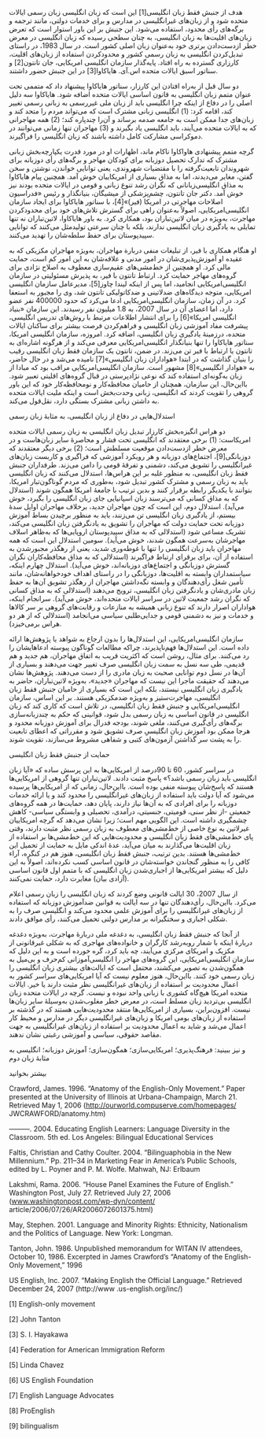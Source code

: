  هدف از جنبش فقط زبان انگلیسی[1] این است که زبان انگلیسی زبان رسمی ایالات متحده شود و از زبان‌های غیرانگلیسی در مدارس و برای خدمات دولتی، مانند ترجمه و برگه‌های رأی محدود، استفاده می‌شود. این جنبش بر این باور استوار است که تعرض زبان‌های اقلیت‌ها به زبان انگلیسی، به چنان سطحی رسیده که زبان انگلیسی در معرض خطر ازدست‌دادن برتری خود به‌عنوان زبان اصلی کشور است. در سال 1983، در راستای تبدیل‌کردن انگلیسی به زبان رسمی کشور و محدودکردن استفاده از زبان‌های اقلیت، کارزاری گسترده به راه افتاد. پایه‌گذار سازمان انگلیسی امریکایی، جان تانتون[2] و سناتور اسبق ایالات متحده اس.آی. هایاکاوا[3] در این جنبش حضور داشتند.

 دو سال قبل از به‌راه افتادن این کارزار، سناتور هایاکاوا پیشنهاد داد که متممی تحت عنوان متمم زبان انگلیسی به قانون اساسی ایالات متحده اضافه شود. هایاکاوا سه دلیل اصلی را در دفاع از اینکه چرا انگلیسی باید از زبان ملی غیررسمی به زبانی رسمی تغییر کند، اقامه کرد: (1) انگلیسی زبانی مشترک است که می‌تواند مردم را متحد کند و زبان‌های جدا ممکن است به جامعه صدمه برساند و آن‌را چندپاره کند؛ (2) همه مهاجرانی که به ایالات متحده می‌آیند، باید انگلیسی یاد بگیرند و (3) مهاجران تنها زمانی می‌توانند در دموکراسی مشارکت کامل داشته باشند که زبان انگلیسی را فراگیرند. 

گرچه متمم پیشنهادی هاواکاوا ناکام ماند، اظهارات او در مورد قدرت یکپارچه‌بخش زبانی مشترک که تدارک تحصیل دوزبانه برای کودکان مهاجر و برگه‌های رأی دوزبانه برای شهروندان تابعیت‌گرفته را با مقتضیات شهروندی، یعنی توانایی خواندن، نوشتن و سخن گفتن، مغایر می‌دیدند، اما به مذاق بسیاری از امریکاییان خوش آمد. همچنین پیام هایاکاوا به مذاق انگلیسی‌زبانانی که نگران رشد تنوع زبانی و قومی در ایالات متحده بودند نیز خوش آمد. دکتر جان تانتون، چشم‌پزشکی از میشیگان، بنیانگذار و رئیس «فدراسیون اصلاحات مهاجرتی در امریکا (فیر)»[4]، با سناتور هایاکاوا برای ایجاد سازمان انگلیسی‌امریکایی، اصولاً به‌عنوان راهی برای گسترش تلاش‌های خود برای محدودکردن مهاجرت، به‌ویژه در میان لاتین‌تباران بود، همکاری کرد. به باور هایاکاوا، لاتین‌تباران نه تنها تمایلی به یادگیری زبان انگلیسی ندارند، بلکه با چنان سرعتی تولیدمثل می‌کنند که توانایی سپیدپوستان برای حفظ سلطه‌شان را تهدید می‌کنند.

 او هنگام همکاری با فیر، از تبلیغات منفی دربارة مهاجران، به‌ویژه مهاجران مکزیکی که به عقیده او آموزش‌پذیری‌شان در امور مدنی و علاقه‌شان به این امور کم است، حمایت مالی کرد. او همچنین از خط‌مشی‌های عقیم‌سازی معطوف به اصلاح نژادی برای گروه‌های مهاجر حمایت کرد. ارتباط تانتون با فیر، به پذیرش مسئولیتی در سازمان انگلیسی‌امریکایی انجامید، اما پس از اینکه لیندا چاوز[5]، مدیرعامل سازمان انگلیسی امریکایی، متوجه دیدگاه‌های ضدلاتینی و ضدکاتولیکی تانتون شد، وی را مجبور به استعفا کرد. در آن زمان، سازمان انگلیسی‌امریکایی ادعا می‌کرد که حدود 400000 نفر عضو دارد، اما اعضای آن در سال 2007، به 1.8 میلیون نفر رسیدند. این سازمان «بنیاد انگلیسی امریکا»[6] را برای انتشار اطلاعات مرتبط با روش‌های تدریس انگلیسی، پیشرفت مفاد آموزشی زبان انگلیسی و فراهم‌کردن فرصت بیشتر برای ساکنان ایالات متحده، درزمینۀ یادگیری زبان انگلیسی، اضافه کرد. امروزه، سازمان انگلیسی امریکا، سناتور هایاکاوا را تنها بنیانگذار انگلیسی‌امریکایی معرفی می‌کند و از هرگونه اشاره‌ای به تانتون یا ارتباط با فیر تن می‌زند. در ضمن، تانتون یک سازمان فقط زبان انگلیسی رقیب را بنیان گذاشت که در ابتدا «هواداران زبان انگلیسی»[7] نامیده می‌شد و در حال حاضر، به «هوادار انگلیسی»[8] مشهور است. سازمان انگلیسی‌امریکایی مراقب بود که مبادا از زبان به‌گونه‌ای استفاده کند که نوعی نژادپرستی در قبال گروه‌های اقلیتی تعبیر شود. بااین‌حال، این سازمان، همچنان از حامیان محافظه‌کار و نومحافظه‌کار خود که این باور گروهی را تقویت کردند که انگلیسی، زبانی وحدت‌بخش است و اینکه ملیت ایالات متحده به داشتن زبانی مشترک بستگی دارد، نقل‌قول می‌کند.

 استدلال‌هایی در دفاع از زبان انگلیسی، به مثابۀ زبان رسمی

دو هراس انگیزه‌بخش کارزار تبدیل زبان انگلیسی به زبان رسمی ایالات متحده امریکاست: (1) برخی معتقدند که انگلیسی تحت فشار و محاصرۀ سایر زبان‌هاست و در معرض خطر ازدست‌دادن موقعیت مسلطش است؛ (2) برخی دیگر معتقدند که دوزبانگی[9]، اجتماع‌های دوزبانه و هر رویکرد آموزشی که فراگیری و کاربست زبان‌های غیرانگلیسی را تشویق می‌کند، دشمنی و تفرقۀ قومی را دامن می‌زند. طرفداران جنبش فقط زبان انگلیسی، به منظور غلبه بر این هراس‌ها، استدلال می‌کنند که زبان انگلیسی باید به زبان رسمی و مشترک کشور تبدیل شود، به‌طوری که مردم گوناگون‌تبار امریکا، بتوانند با یکدیگر رابطه برقرار کنند و بدین ترتیب با جامعۀ امریکا همگون شوند (استدلال که به مذاق کسانی که می‌ترسند زبان اسپانیایی جای زبان انگلیسی را بگیرد، خوش می‌آید). استدلال دوم، این است که چون مهاجران جدید، برخلاف مهاجران اوایل سدۀ بیستم، از یادگیری زبان انگلیسی تن می‌زنند، باید به منظور برچیدن بساط آموزش دوزبانه تحت حمایت دولت که مهاجران را تشویق به یادنگرفتن زبان انگلیسی می‌کند، تشریک مساعی شود (استدلالی که به مذاق سپیدپوستان اروپایی‌ها که به‌ظاهر اسلاف مهاجرشان به‌سرعت همگون شدند، خوش می‌آید). سومین استدلال این است که همه مهاجران باید زبان انگلیسی را تنها با غوطه‌وری شدید، یعنی از رهگذر مجبورشدن به استفاده از آن، برای برقرای ارتباط فراگیرند (استدلالی که به مذاق محافظه‌کاران نگران گسترش دوزبانگی و اجتماع‌های دو‌زبانه‌اند، خوش می‌آید). استدلال چهارم اینکه، سیاستمداران وابسته به اقلیت‌ها، دوزبانگی را در راستای اهداف خودخواهانه‌شان، مانند تأمین شغل رأی‌دهندگان و وابسته نگه‌داشتن مهاجران از رهگذر تشویق آن‌ها به حفظ زبان مادری‌شان و یادنگرفتن زبان انگلیسی، ترویج می‌دهند (استدلالی که به مذاق کسانی که نگران رشد جمعیت لاتین در سراسر ایالات متحده‌اند، خوش می‌آید). سرانجام اینکه، هواداران اصرار دارند که تنوع زبانی همیشه به منازعات و رقابت‌های گروهی بر سر کالاها و خدمات و نیز به دشمنی قومی و جدایی‌طلبی سیاسی می‌انجامد (استدلالی که از هر دو هراس برمی‌خیزد).

سازمان انگلیسی‌امریکایی، این استدلال‌ها را بدون ارجاع به شواهد یا پژوهش‌ها ارائه داده است. این استدلال‌ها فهم‌ناپذیرند، چراکه مطالعات گوناگون پیوسته ادعاهایشان را رد می‌کنند. برای مثال، روشن است که اکثریت قریب به اتفاق مهاجران، هم جدید و هم قدیمی، طی سه نسل به سمت زبان انگلیسی صرف تغییر جهت می‌دهند و بسیاری از آن‌ها در نسل دوم توانایی صحبت به زبان مادری را از دست می‌دهند. پژوهش‌ها نشان می‌دهند که حقیقت ماجرا این نیست که مهاجران «جدید»، به‌ویژه لاتین‌تباران، حاضر به یادگیری زبان انگلیسی نیستند، بلکه این است که بسیاری از حامیان جنبش فقط زبان انگلیسی، مهاجرت‌ستیز و به‌ویژه ضدمکزیکی هستند. بر این اساس، سازمان انگلیسی‌امریکایی و جنبش فقط زبان انگلیسی، در تلاش است که کاری کند که زبان انگلیسی در قانون اساسی به زبان رسمی بدل شود، قوانینی که حکم به چندزبانه‌سازی برگه‌های رأی‌گیری می‌کنند، ملغی شوند، بودجه فدرال برای آموزش دوزبانه محدود و هرجا ممکن بود آموزش زبان انگلیسیِ صرف تشویق شود و مقرراتی که اعطای تابعیت را به پشت سر گذاشتن آزمون‌های کتبی و شفاهی مشروط می‌سازند، تقویت شوند.

حمایت از جنبش فقط زبان انگلیسی

در سراسر کشور، 60 تا 90درصد از امریکایی‌ها به این پرسش ساده که «آیا زبان انگلیسی باید زبان رسمی باشد؟» پاسخ مثبت دادند. لاتین‌تباران تنها گروهی از امریکایی‌ها هستند که پاسخ‌شان پیوسته منفی بوده است. بااین‌حال، زمانی که از امریکایی‌ها پرسیده می‌شود که آیا دولت باید استفاده از زبان‌های غیرانگلیسی را محدود کند و یا ارائه خدمات دوزبانه را برای افرادی که به آن‌ها نیاز دارند، پایان دهد، حمایت‌ها در همه گروه‌های جمعیتی -از نظر سنی، قومیتی، جنسیتی، درآمدی، تحصیلی و وابستگی سیاسی- کاهش چشمگیری داشته است. این الگویی مهم است؛ زیرا نشان می‌دهد که گرچه امریکاییان غیرلاتین به نوع خاصی از خط‌مشی‌های معطوف به زبان رسمی نظر مثبت دارند، وقتی پای خط‌مشی‌های فقط زبان انگلیسی و محدودیت‌هایی که این خط‌مشی‌ها بر استفاده از زبان اقلیت‌ها می‌گذارند به میان می‌آید، عدۀ اندکی مایل به حمایت از تحمیل این خط‌مشی‌ها هستند. بدین ترتیب، جنبش فقط زبان انگلیسی، هنوز هم در کنگره، آراء کافی را به منظور گنجاندن خواسته‌شان در قانون اساسی کسب نکرده‌اند، اصولاً به این دلیل که بیشتر امریکایی‌ها از اجباری‌شدن زبان انگلیسی که با متمم اول قانون اساسی (آزادی بیان) مغایرت دارد، حمایت نمی‌کنند.

از سال 2007، 30 ایالت قانونی وضع کردند که زبان انگلیسی را زبان رسمی اعلام می‌کرد. بااین‌حال، رأی‌دهندگان تنها در سه ایالت به قوانین ضدآموزش دوزبانه که استفاده از زبان‌های غیرانگلیسی را برای آموزش علمی محدود می‌کند و انگلیسی صرف را به شکلی اجباری و سختگیرانه بر مدارس دولتی تحمیل می‌کنند، رأی موافق دادند.

از آنجا که جنبش فقط زبان انگلیسی، به دغدغه ملی دربارۀ مهاجرت، به‌ویژه دغدغه دربارۀ اینکه با شمار روبه‌رشد کارگران و خانواده‌های مهاجری که به شکلی غیرقانونی از مکزیک و امریکای مرکزی می‌آیند، چه باید کرد، گره خورده است و به این دلیل که سازمان انگلیسی‌امریکایی، این گروه‌های مهاجر را انگلیسی‌آموزانی کم‌حرف و بی‌میل به همگون‌شدن به تصویر می‌کشند، محتمل است که ایالت‌های بیشتری زبان انگلیسی را زبان رسمی خود کنند. بااین‌حال، هنوز معلوم نیست که آیا امریکایی‌های سراسر کشور به اعمال محدودیت بر استفاده از زبان‌های غیرانگلیسی نظر مثبت دارند یا خیر. ایالات متحده امریکا هیچ‌گاه کشوری با زبانی واحد نبوده و نیست. گرچه در ایالات متحده زبان انگلیسی بی‌تردید زبان مسلط است، در معرض خطر مغلوب‌شدن به‌وسیلۀ سایر زبان‌ها نیست. افزون‌براین، بسیاری از امریکایی‌ها منتقد محدودیت‌هایی هستند که در گذشته بر استفاده از زبان‌های بومی امریکا و زبان‌های غیرانگلیسی دیگر در مدارس و محیط کار اعمال می‌شد و شاید به اعمال محدودیت بر استفاده از زبان‌های غیرانگلیسی به جهت مقاصد حقوقی، سیاسی و آموزشی رغبتی نشان ندهند.

و نیز ببینید: فرهنگ‌پذیری؛ امریکایی‌سازی؛ همگون‌سازی؛ آموزش دوزبانه؛ انگلیسی به مثابۀ زبان دوم

بیشتر بخوانید

 Crawford, James. 1996. “Anatomy of the English-Only Movement.” Paper presented at the University of Illinois at Urbana-Champaign, March 21. Retrieved May 1, 2006 (http://ourworld.compuserve.com/homepages/ JWCRAWFORD/anatomy.htm)

———. 2004. Educating English Learners: Language Diversity in the Classroom. 5th ed. Los Angeles: Bilingual Educational Services

Faltis, Christian and Cathy Coulter. 2004. “Bilinguaphobia in the New Millennium.” Pp. 211–34 in Marketing Fear in America’s Public Schools, edited by L. Poyner and P. M. Wolfe. Mahwah, NJ: Erlbaum

Lakshmi, Rama. 2006. “House Panel Examines the Future of English.” Washington Post, July 27. Retrieved July 27, 2006 (www.washingtonpost.com/wp-dyn/content/ article/2006/07/26/AR2006072601375.html)

May, Stephen. 2001. Language and Minority Rights: Ethnicity, Nationalism and the Politics of Language. New York: Longman.

Tanton, John. 1986. Unpublished memorandum for WITAN IV attendees, October 10, 1986. Excerpted in James Crawford’s “Anatomy of the English-Only Movement,” 1996

US English, Inc. 2007. “Making English the Official Language.” Retrieved December 24, 2007 (http://www .us-english.org/inc/)

[1] English-only movement

 [2] John Tanton

[3] S. I. Hayakawa

[4] Federation for American Immigration Reform

[5] Linda Chavez

[6] US English Foundation

[7] English Language Advocates

[8] ProEnglish

 [9] bilingualism

 

 

 

 